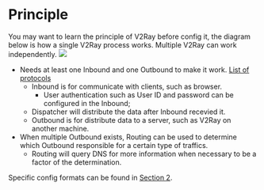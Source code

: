 # Principle

You may want to learn the principle of V2Ray before config it, the diagram below is how a single V2Ray process works. Multiple V2Ray can work independently.
![](../resources/internal.svg)

* Needs at least one Inbound and one Outbound to make it work. [List of protocols](../chapter_02/02_protocols.md)
  * Inbound is for communicate with clients, such as browser.
    * User authentication such as User ID and password can be configured in the Inbound;
  * Dispatcher will distribute the data after Inbound recevied it.
  * Outbound is for distribute data to a server, such as V2Ray on another machine.
* When multiple Outbound exists, Routing can be used to determine which Outbound responsible for a certain type of traffics.
  * Routing will query DNS for more information when necessary to be a factor of the determination.

Specific config formats can be found in [Section 2](chapter_02/01_overview.md).

